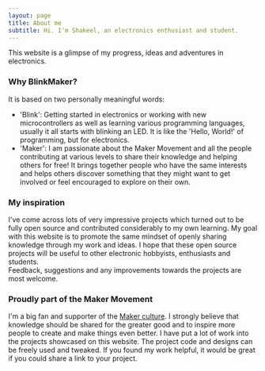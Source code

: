 ```yaml
---
layout: page
title: About me
subtitle: Hi. I'm Shakeel, an electronics enthusiast and student.
---
```


This website is a glimpse of my progress, ideas and adventures in electronics.  

### Why BlinkMaker?
It is based on two personally meaningful words:
* 'Blink': Getting started in electronics or working with new microcontrollers as well as learning various programming languages, usually it all starts with blinking an LED. It is like the 'Hello, World!' of programming, but for electronics.  
* 'Maker': I am passionate about the Maker Movement and all the people contributing at various levels to share their knowledge and helping others for free! It brings together people who have the same interests and helps others discover something that they might want to get involved or feel encouraged to explore on their own.

### My inspiration
I've come across lots of very impressive projects which turned out to be fully open source and  contributed considerably to my own learning. My goal with this website is to promote the same mindset of openly sharing knowledge through my work and ideas. I hope that these open source projects will be useful to other electronic hobbyists, enthusiasts and students.  
Feedback, suggestions and any improvements towards the projects are most welcome.

### Proudly part of the Maker Movement
I'm a big fan and supporter of the [Maker culture](https://en.wikipedia.org/wiki/Maker_culture). I strongly believe that knowledge should be shared for the greater good and to inspire more people to create and make things even better. I have put a lot of work into the projects showcased on this website. The project code and designs can be freely used and tweaked. If you found my work helpful, it would be great if you could share a link to your project.
